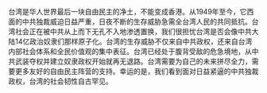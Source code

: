 台湾是华人世界最后一块自由民主的净土，不能变成香港。从1949年至今，它西面的中共独裁威迫日益严重，日夜不断的生存威胁急需全台湾人民的共同抵抗。台湾社会正在被中共从上而下无孔不入地渗透置换，我们很担忧台湾是否会像中共大陆14亿政治奴隶们那样原子化。台湾的生存威胁不仅来自中共政权，还来自台湾内部社会体系和全民价值观的集中表征。台湾已经处于腹背受敌的危急境地，从中共武装夺权并建立奴隶政权开始就再无退路。台湾需要为自己的未来拼尽全力，需要更多友好的自由民主阵营的支持。幸运的是，我们看到面对日益紧逼的中共独裁政权，台湾的社会韧性自古罕见。